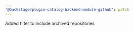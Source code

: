 ```yaml
---
'@backstage/plugin-catalog-backend-module-github': patch
---
```


Added filter to include archived repositories

